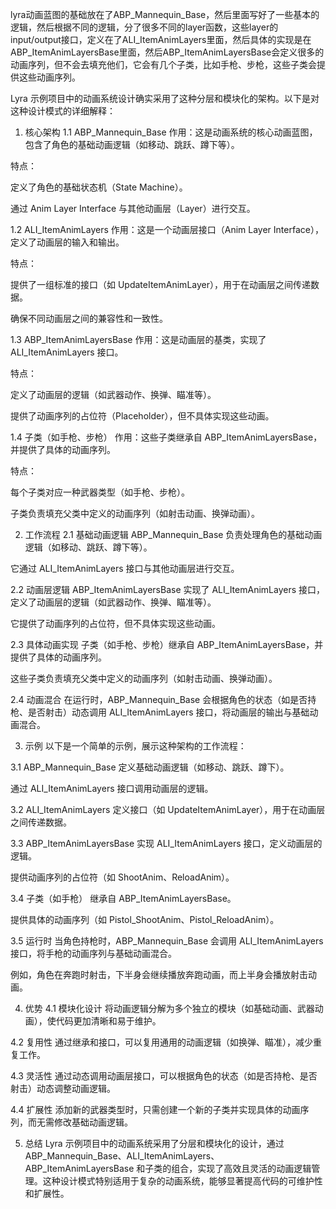 lyra动画蓝图的基础放在了ABP_Mannequin_Base，然后里面写好了一些基本的逻辑，然后根据不同的逻辑，分了很多不同的layer函数，这些layer的input/output接口，定义在了ALI_ItemAnimLayers里面，然后具体的实现是在ABP_ItemAnimLayersBase里面，然后ABP_ItemAnimLayersBase会定义很多的动画序列，但不会去填充他们，它会有几个子类，比如手枪、步枪，这些子类会提供这些动画序列。

Lyra 示例项目中的动画系统设计确实采用了这种分层和模块化的架构。以下是对这种设计模式的详细解释：

1. 核心架构
1.1 ABP_Mannequin_Base
作用：这是动画系统的核心动画蓝图，包含了角色的基础动画逻辑（如移动、跳跃、蹲下等）。

特点：

定义了角色的基础状态机（State Machine）。

通过 Anim Layer Interface 与其他动画层（Layer）进行交互。

1.2 ALI_ItemAnimLayers
作用：这是一个动画层接口（Anim Layer Interface），定义了动画层的输入和输出。

特点：

提供了一组标准的接口（如 UpdateItemAnimLayer），用于在动画层之间传递数据。

确保不同动画层之间的兼容性和一致性。

1.3 ABP_ItemAnimLayersBase
作用：这是动画层的基类，实现了 ALI_ItemAnimLayers 接口。

特点：

定义了动画层的逻辑（如武器动作、换弹、瞄准等）。

提供了动画序列的占位符（Placeholder），但不具体实现这些动画。

1.4 子类（如手枪、步枪）
作用：这些子类继承自 ABP_ItemAnimLayersBase，并提供了具体的动画序列。

特点：

每个子类对应一种武器类型（如手枪、步枪）。

子类负责填充父类中定义的动画序列（如射击动画、换弹动画）。

2. 工作流程
2.1 基础动画逻辑
ABP_Mannequin_Base 负责处理角色的基础动画逻辑（如移动、跳跃、蹲下等）。

它通过 ALI_ItemAnimLayers 接口与其他动画层进行交互。

2.2 动画层逻辑
ABP_ItemAnimLayersBase 实现了 ALI_ItemAnimLayers 接口，定义了动画层的逻辑（如武器动作、换弹、瞄准等）。

它提供了动画序列的占位符，但不具体实现这些动画。

2.3 具体动画实现
子类（如手枪、步枪）继承自 ABP_ItemAnimLayersBase，并提供了具体的动画序列。

这些子类负责填充父类中定义的动画序列（如射击动画、换弹动画）。

2.4 动画混合
在运行时，ABP_Mannequin_Base 会根据角色的状态（如是否持枪、是否射击）动态调用 ALI_ItemAnimLayers 接口，将动画层的输出与基础动画混合。

3. 示例
以下是一个简单的示例，展示这种架构的工作流程：

3.1 ABP_Mannequin_Base
定义基础动画逻辑（如移动、跳跃、蹲下）。

通过 ALI_ItemAnimLayers 接口调用动画层的逻辑。

3.2 ALI_ItemAnimLayers
定义接口（如 UpdateItemAnimLayer），用于在动画层之间传递数据。

3.3 ABP_ItemAnimLayersBase
实现 ALI_ItemAnimLayers 接口，定义动画层的逻辑。

提供动画序列的占位符（如 ShootAnim、ReloadAnim）。

3.4 子类（如手枪）
继承自 ABP_ItemAnimLayersBase。

提供具体的动画序列（如 Pistol_ShootAnim、Pistol_ReloadAnim）。

3.5 运行时
当角色持枪时，ABP_Mannequin_Base 会调用 ALI_ItemAnimLayers 接口，将手枪的动画序列与基础动画混合。

例如，角色在奔跑时射击，下半身会继续播放奔跑动画，而上半身会播放射击动画。

4. 优势
4.1 模块化设计
将动画逻辑分解为多个独立的模块（如基础动画、武器动画），使代码更加清晰和易于维护。

4.2 复用性
通过继承和接口，可以复用通用的动画逻辑（如换弹、瞄准），减少重复工作。

4.3 灵活性
通过动态调用动画层接口，可以根据角色的状态（如是否持枪、是否射击）动态调整动画逻辑。

4.4 扩展性
添加新的武器类型时，只需创建一个新的子类并实现具体的动画序列，而无需修改基础动画逻辑。

5. 总结
Lyra 示例项目中的动画系统采用了分层和模块化的设计，通过 ABP_Mannequin_Base、ALI_ItemAnimLayers、ABP_ItemAnimLayersBase 和子类的组合，实现了高效且灵活的动画逻辑管理。这种设计模式特别适用于复杂的动画系统，能够显著提高代码的可维护性和扩展性。
